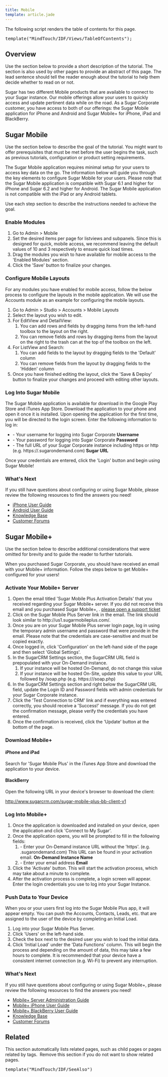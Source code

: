 ```yaml
---
title: Mobile
template: article.jade
---
```


<div class="container">
  <p class="comment">The following script renders the table of contents for this page.</p>
  <pre class="script">template("MindTouch/IDF/Views/TableOfContents");</pre>
  <h2>Overview</h2>
  <p class="comment">Use the section below to provide a short description of the tutorial. The section is also used by other pages to provide an abstract of this page. The lead sentence should tell the reader enough about the tutorial to help them decide whether to read on or not.</p>
  <p>Sugar has two different Mobile products that are available to connect to your Sugar instance. Our mobile offerings allow your users to quickly access and update pertinent data while on the road. As a Sugar Corporate customer, you have access to both of our offerings: the Sugar Mobile application for iPhone and Android and Sugar Mobile+ for iPhone, iPad and BlackBerry.</p>
  <h2>Sugar Mobile</h2>
  <p class="comment">Use the section below to describe the goal of the tutorial. You might want to offer prerequisites that must be met before the user begins the task, such as previous tutorials, configuration or product setting requirements.</p>
  <p>The Sugar Mobile application requires minimal setup for your users to access key data on the go. The information below will guide you through the key elements to configure Sugar Mobile for your users. Please note that the Sugar Mobile application is compatible with Sugar 6.1 and higher for iPhone and Sugar 6.2 and higher for Android. The Sugar Mobile application is not compatible with the iPad or any Android tablets.</p>
  <p class="comment">Use each step section to describe the instructions needed to achieve the goal.</p>
  <h3>Enable Modules</h3>
  <ol>
    <li>Go to Admin > Mobile</li>
    <li>Set the desired items per page for listviews and subpanels. Since this is designed for quick, mobile access, we recommend leaving the default values of 10 and 3 respectively to ensure quick load times.</li>
    <li>Drag the modules you wish to have available for mobile access to the 'Enabled Modules' section.</li>
    <li>Click the 'Save' button to finalize your changes.</li>
  </ol>
  <h3>Configure Mobile Layouts</h3>
  <p>For any modules you have enabled for mobile access, follow the below process to configure the layouts in the mobile application. We will use the Accounts module as an example for configuring the mobile layouts.</p>
  <ol>
    <li>Go to Admin > Studio > Accounts > Mobile Layouts</li>
    <li>Select the layout you wish to edit.</li>
    <li>
      For EditView and DetailView:
      <ol>
        <li>You can add rows and fields by dragging items from the left-hand toolbox to the layout on the right.</li>
        <li>You can remove fields and rows by dragging items from the layout on the right to the trash can at the top of the toolbox on the left.</li>
      </ol>
    </li>
    <li>
      For ListView and Search:
      <ol>
        <li>You can add fields to the layout by dragging fields to the 'Default' column</li>
        <li>You can remove fields from the layout by dragging fields to the 'Hidden' column</li>
      </ol>
    </li>
    <li>Once you have finished editing the layout, click the 'Save & Deploy' button to finalize your changes and proceed with editing other layouts.</li>
  </ol>
  <h3>Log Into Sugar Mobile</h3>
  <p>The Sugar Mobile application is available for download in the Google Play Store and iTunes App Store. Download the application to your phone and open it once it is installed. Upon opening the applicatiion for the first time, you will be directed to the login screen. Enter the following information to log in:</p>
  <ul>
    <li>
      - Your username for logging into Sugar Corporate
      <strong>Username</strong>
    </li>
    <li>
      - Your password for logging into Sugar Corporate
      <strong>Password</strong>
    </li>
    <li>
      - The full URL of your Sugar Corporate instance including https or http (e.g. https://<myinstancename>.sugarondemand.com)
      <strong>Sugar URL</strong>
    </li>
  </ul>
  <p>Once your credentials are entered, click the 'Login' button and begin using Sugar Mobile!</p>
  <h3>What's Next</h3>
  <p>If you still have questions about configuring or using Sugar Mobile, please review the following resources to find the answers you need!</p>
  <ul>
    <li>
      <a title="02_Documentation/02_Sugar_Mobile_and_Mobile_Plus/Sugar_Mobile/Sugar_Mobile_for_iPhone_User_Guide" href="//02_Documentation/02_Mobile_Solutions/Sugar_Mobile/Sugar_Mobile_for_iPhone_User_Guide">iPhone User Guide</a>
    </li>
    <li>
      <a title="02_Documentation/02_Sugar_Mobile_and_Mobile_Plus/Sugar_Mobile/Sugar_Mobile_for_Android_User_Guide" href="//02_Documentation/02_Mobile_Solutions/Sugar_Mobile/Sugar_Mobile_for_Android_User_Guide">Android User Guide</a>
    </li>
    <li>
      <a title="04_Find_Answers/02KB" href="//04_Find_Answers/02KB">Knowledge Base</a>
    </li>
    <li>
      <a class="external" href="http://www.sugarcrm.com/forums" title="http://www.sugarcrm.com/forums">Customer Forums</a>
    </li>
  </ul>
  <h2>Sugar Mobile+</h2>
  <p class="comment">Use the section below to describe additional considerations that were omitted for brevity and to guide the reader to further tutorials.</p>
  <p>When you purchased Sugar Corporate, you should have received an email with your Mobile+ information. Follow the steps below to get Mobile+ configured for your users!</p>
  <h3>Activate Your Mobile+ Server</h3>
  <ol>
    <li>
      Open the email titled 'Sugar Mobile Plus Activation Details' that you received regarding your Sugar Mobile+ server. If you did not receive this email and you purchased Sugar Mobile+, .
      <a class="external" href="http://www.sugarcrm.com/support/portal" title="http://www.sugarcrm.com/support/portal">please open a support ticket</a>
    </li>
    <li>Click on the Sugar Mobile Plus Server link in the email. The link should look similar to http://us1.sugarmobileplus.com/<yourinstancename>.</li>
    <li>Once you are on your Sugar Mobile Plus server login page, log in using the temporary admin username and password that were provide in the email. Please note that the credentials are case-sensitive and must be copied exactly.</li>
    <li>Once logged in, click 'Configuration' on the left-hand side of the page and then select 'Global Settings'.</li>
    <li>
      In the SugarCRM Settings section, the SugarCRM URL field is prepopulated with your On-Demand instance.
      <ol>
        <li>If your instance will be hosted On-Demand, do not change this value</li>
        <li>If your instance will be hosted On-Site, update this value to your URL followed by /soap.php (e.g. https://<my instance URL>/soap.php)</li>
      </ol>
    </li>
    <li>In the SugarCRM Settings section and right below the SugarCRM URL field, update the Login ID and Password fields with admin credentials for your Sugar Corporate instance.</li>
    <li>Click the 'Test Connection to CRM' link and if everything was entered correctly, you should receive a 'Success!' message. If you do not get the confirmation message, please verify the credentials you have entered.</li>
    <li>Once the confirmation is received, click the 'Update' button at the bottom of the page.</li>
  </ol>
  <h3>Download Mobile+</h3>
  <h4>iPhone and iPad</h4>
  <p>Search for 'Sugar Mobile Plus' in the iTunes App Store and download the application to your device.</p>
  <h4>BlackBerry</h4>
  <p>Open the following URL in your device's browser to download the client:</p>
  <p>
    <span>
      <span>
        <span>
          <span>
            <a class="external" href="http://www.sugarcrm.com/sugar-mobile-plus-bb-client-v1">http://www.sugarcrm.com/sugar-mobile-plus-bb-client-v1</a>
          </span>
        </span>
      </span>
    </span>
  </p>
  <h3>Log Into Mobile+</h3>
  <ol>
    <li>Once the application is downloaded and installed on your device, open the application and click 'Connect to My Sugar'.</li>
    <li>
      Once the application opens, you will be prompted to fill in the following fields:
      <ol>
        <li>
          - Enter your On-Demand instance URL without the 'https'. (e.g. <myinstancename>.sugarondemand.com) This URL can be found in your activation email.
          <strong>On-Demand Instance Name</strong>
        </li>
        <li>
          - Enter your email address
          <strong>Email</strong>
        </li>
      </ol>
    </li>
    <li>Click the 'Activate' button. This will start the activation process, which may take about a minute to complete.</li>
    <li>After the activation process is complete, a login screen will appear. Enter the login credentials you use to log into your Sugar Instance.</li>
  </ol>
  <h3>Push Data to Your Device</h3>
  <p>When you or your users first log into the Sugar Mobile Plus app, it will appear empty. You can push the Accounts, Contacts, Leads, etc. that are assigned to the user of the device by completing an Initial Load.</p>
  <ol>
    <li>Log into your Sugar Mobile Plus Server.</li>
    <li>Click 'Users' on the left-hand side.</li>
    <li>Check the box next to the desired user you wish to load the initial data.</li>
    <li>Click 'Initial Load' under the 'Data Functions' column. This will begin the process and depending on the amount of data, this may take a few hours to complete. It is recommended that your device have a consistent internet connection (e.g. Wi-Fi) to prevent any interruption.</li>
  </ol>
  <h3>What's Next</h3>
  <p>If you still have questions about configuring or using Sugar Mobile+, please review the following resources to find the answers you need!</p>
  <ul>
    <li>
      <a title="02_Documentation/02_Sugar_Mobile_and_Mobile_Plus/Sugar_Mobile_Plus/Sugar_Mobile_Plus_Server_Administration_Guide" href="//02_Documentation/02_Mobile_Solutions/Sugar_Mobile_Plus/Sugar_Mobile_Plus_Server_Administration_Guide">Mobile+ Server Administration Guide</a>
    </li>
    <li>
      <a title="02_Documentation/02_Sugar_Mobile_and_Mobile_Plus/Sugar_Mobile_Plus/Sugar_Mobile_Plus_for_iPhone" href="//02_Documentation/02_Mobile_Solutions/Sugar_Mobile_Plus/Sugar_Mobile_Plus_for_iPhone_and_iPad_User_Guide">Mobile+ iPhone User Guide</a>
    </li>
    <li>
      <a title="02_Documentation/02_Sugar_Mobile_and_Mobile_Plus/Sugar_Mobile_Plus/Sugar_Mobile_Plus_for_Blackberry" href="//02_Documentation/02_Mobile_Solutions/Sugar_Mobile_Plus/Sugar_Mobile_Plus_for_Blackberry_User_Guide">Mobile+ BlackBerry User Guide</a>
    </li>
    <li>
      <a title="04_Find_Answers/02KB" href="//04_Find_Answers/02KB">Knowledge Base</a>
    </li>
    <li>
      <a class="external" href="http://www.sugarcrm.com/forums" title="http://www.sugarcrm.com/forums">Customer Forums</a>
    </li>
  </ul>
  <h2>Related</h2>
  <p class="comment">This section automatically lists related pages, such as child pages or pages related by tags.  Remove this section if you do not want to show related pages.</p>
  <pre class="script">template("MindTouch/IDF/SeeAlso")</pre>
  <br/>
</div>